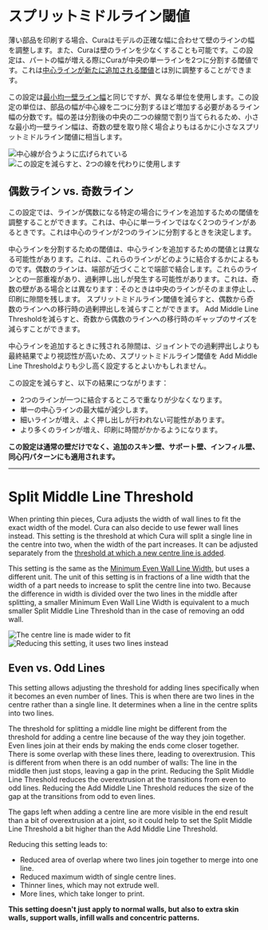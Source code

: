 スプリットミドルライン閾値
====
薄い部品を印刷する場合、Curaはモデルの正確な幅に合わせて壁のラインの幅を調整します。また、Curaは壁のラインを少なくすることも可能です。この設定は、パートの幅が増える際にCuraが中央の単一ラインを2つに分割する閾値です。これは[中心ラインが新たに追加される閾値](wall_add_middle_threshold.md)とは別に調整することができます。

この設定は[最小均一壁ライン幅](min_even_wall_line_width.md)と同じですが、異なる単位を使用します。この設定の単位は、部品の幅が中心線を二つに分割するほど増加する必要があるライン幅の分数です。幅の差は分割後の中央の二つの線間で割り当てられるため、小さな最小均一壁ライン幅は、奇数の壁を取り除く場合よりもはるかに小さなスプリットミドルライン閾値に相当します。

![中心線が合うように広げられている](../images/min_wall_line_width_0_34.png)
![この設定を減らすと、2つの線を代わりに使用します](../images/min_wall_line_width_even_0_1.png)

偶数ライン vs. 奇数ライン
----
この設定では、ラインが偶数になる特定の場合にラインを追加するための閾値を調整することができます。これは、中心に単一ラインではなく2つのラインがあるときです。これは中心のラインが2つのラインに分割するときを決定します。

中心ラインを分割するための閾値は、中心ラインを追加するための閾値とは異なる可能性があります。これは、これらのラインがどのように結合するかによるものです。偶数のラインは、端部が近づくことで端部で結合します。これらのラインとの一部重複があり、過剰押し出しが発生する可能性があります。これは、奇数の壁がある場合とは異なります：そのときは中央のラインがそのまま停止し、印刷に隙間を残します。 スプリットミドルライン閾値を減らすと、偶数から奇数のラインへの移行時の過剰押出しを減らすことができます。 Add Middle Line Thresholdを減らすと、奇数から偶数のラインへの移行時のギャップのサイズを減らすことができます。

中心ラインを追加するときに残される隙間は、ジョイントでの過剰押出しよりも最終結果でより視認性が高いため、スプリットミドルライン閾値を Add Middle Line Thresholdよりも少し高く設定するとよいかもしれません。

この設定を減らすと、以下の結果につながります：
* 2つのラインが一つに結合するところで重なりが少なくなります。
* 単一の中心ラインの最大幅が減少します。
* 細いラインが増え、よく押し出しが行われない可能性があります。
* より多くのラインが増え、印刷に時間がかかるようになります。

**この設定は通常の壁だけでなく、追加のスキン壁、サポート壁、インフィル壁、同心円パターンにも適用されます。**

---

Split Middle Line Threshold
====
When printing thin pieces, Cura adjusts the width of wall lines to fit the exact width of the model. Cura can also decide to use fewer wall lines instead. This setting is the threshold at which Cura will split a single line in the centre into two, when the width of the part increases. It can be adjusted separately from the [threshold at which a new centre line is added](wall_add_middle_threshold.md).

This setting is the same as the [Minimum Even Wall Line Width](min_even_wall_line_width.md), but uses a different unit. The unit of this setting is in fractions of a line width that the width of a part needs to increase to split the centre line into two. Because the difference in width is divided over the two lines in the middle after splitting, a smaller Minimum Even Wall Line Width is equivalent to a much smaller Split Middle Line Threshold than in the case of removing an odd wall.

![The centre line is made wider to fit](../images/min_wall_line_width_0_34.png)
![Reducing this setting, it uses two lines instead](../images/min_wall_line_width_even_0_1.png)

Even vs. Odd Lines
----
This setting allows adjusting the threshold for adding lines specifically when it becomes an even number of lines. This is when there are two lines in the centre rather than a single line. It determines when a line in the centre splits into two lines.

The threshold for splitting a middle line might be different from the threshold for adding a centre line because of the way they join together. Even lines join at their ends by making the ends come closer together. There is some overlap with these lines there, leading to overextrusion. This is different from when there is an odd number of walls: The line in the middle then just stops, leaving a gap in the print. Reducing the Split Middle Line Threshold reduces the overextrusion at the transitions from even to odd lines. Reducing the Add Middle Line Threshold reduces the size of the gap at the transitions from odd to even lines.

The gaps left when adding a centre line are more visible in the end result than a bit of overextrusion at a joint, so it could help to set the Split Middle Line Threshold a bit higher than the Add Middle Line Threshold.

Reducing this setting leads to:
* Reduced area of overlap where two lines join together to merge into one line.
* Reduced maximum width of single centre lines.
* Thinner lines, which may not extrude well.
* More lines, which take longer to print.

**This setting doesn't just apply to normal walls, but also to extra skin walls, support walls, infill walls and concentric patterns.**